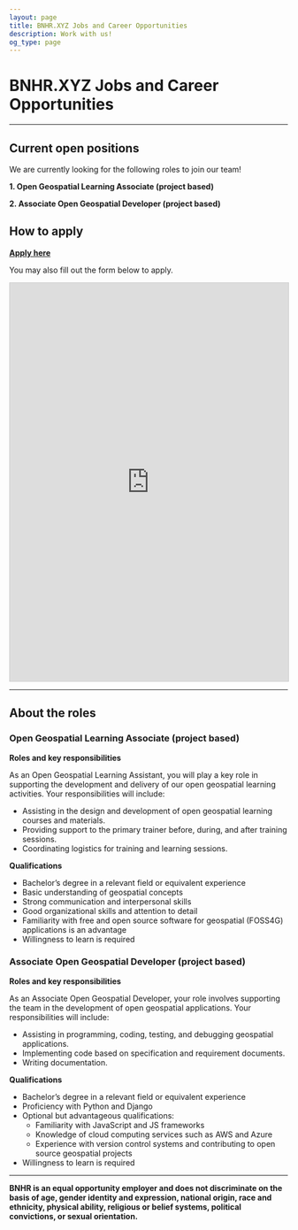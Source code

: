 ```yaml
---
layout: page
title: BNHR.XYZ Jobs and Career Opportunities
description: Work with us!
og_type: page
---
```

# BNHR.XYZ Jobs and Career Opportunities
<hr>

## Current open positions
We are currently looking for the following roles to join our team!

**1. Open Geospatial Learning Associate (project based)**

**2. Associate Open Geospatial Developer (project based)**

## How to apply
<div class="d-flex justify-content-start py-2"><a
    href="https://airtable.com/appRRlqo6YvUCsfqs/shrzM1psZ2UDE5IKt"
    target="_blank" class="btn btn-lg bg-success col-sm-12 col-md-6" role="button"
    aria-disabled="true"><strong class="text-white">Apply here</strong></a>
</div> 

You may also fill out the form below to apply.
<iframe class="airtable-embed" src="https://airtable.com/embed/appRRlqo6YvUCsfqs/shrzM1psZ2UDE5IKt?backgroundColor=cyan" frameborder="0" onmousewheel="" width="100%" height="720" style="background: transparent; border: 1px solid #ccc;"></iframe>

<hr>

## About the roles
### Open Geospatial Learning Associate (project based)

**Roles and key responsibilities**

As an Open Geospatial Learning Assistant, you will play a key role in supporting the development and delivery of our open geospatial learning activities. Your responsibilities will include:
- Assisting in the design and development of open geospatial learning courses and materials.
- Providing support to the primary trainer before, during, and after training sessions.
- Coordinating logistics for training and learning sessions.

**Qualifications**

- Bachelor’s degree in a relevant field or equivalent experience
- Basic understanding of geospatial concepts
- Strong communication and interpersonal skills
- Good organizational skills and attention to detail
- Familiarity with free and open source software for geospatial (FOSS4G) applications is an advantage
- Willingness to learn is required

### Associate Open Geospatial Developer (project based)

**Roles and key responsibilities**

As an Associate Open Geospatial Developer, your role involves supporting the team in the development of open geospatial applications. Your responsibilities will include:
- Assisting in programming, coding, testing, and debugging geospatial applications.
- Implementing code based on specification and requirement documents.
- Writing documentation.

**Qualifications**
- Bachelor’s degree in a relevant field or equivalent experience
- Proficiency with Python and Django
- Optional but advantageous qualifications:
  - Familiarity with JavaScript and JS frameworks
  - Knowledge of cloud computing services such as AWS and Azure 
  - Experience with version control systems and contributing to open source geospatial projects 
- Willingness to learn is required

<hr>

**BNHR is an equal opportunity employer and does not discriminate on the basis of age, gender identity and expression, national origin, race and ethnicity, physical ability, religious or belief systems, political convictions, or sexual orientation.**